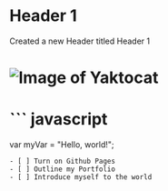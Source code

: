# Header 1 


Created a new Header titled Header 1
# ![Image of Yaktocat](https://octodex.github.com/images/yaktocat.png)
# ``` javascript
var myVar = "Hello, world!";
```
- [ ] Turn on Github Pages
- [ ] Outline my Portfolio
- [ ] Introduce myself to the world
